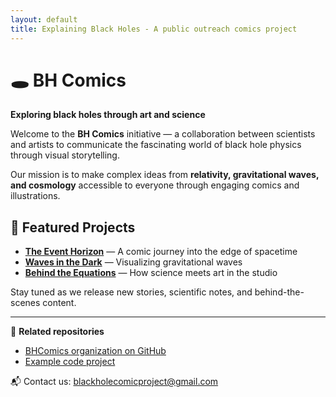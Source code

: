 ```yaml
---
layout: default
title: Explaining Black Holes - A public outreach comics project
---
```


# 🕳️ BH Comics

**Exploring black holes through art and science**

Welcome to the **BH Comics** initiative — a collaboration between scientists and artists to communicate the fascinating world of black hole physics through visual storytelling.

Our mission is to make complex ideas from **relativity, gravitational waves, and cosmology** accessible to everyone through engaging comics and illustrations.

## 🚀 Featured Projects

- [**The Event Horizon**](#) — A comic journey into the edge of spacetime  
- [**Waves in the Dark**](#) — Visualizing gravitational waves  
- [**Behind the Equations**](#) — How science meets art in the studio  

Stay tuned as we release new stories, scientific notes, and behind-the-scenes content.

---

🧩 **Related repositories**
- [BHComics organization on GitHub](https://github.com/bhcomics)
- [Example code project](https://github.com/bhcomics/SdS_QNM)

📬 Contact us: [blackholecomicproject@gmail.com](mailto:blackholecomicproject@gmail.com)
